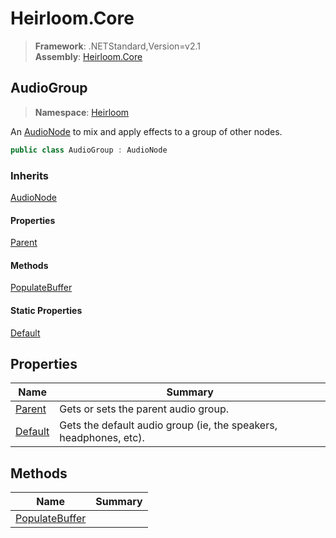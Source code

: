 # Heirloom.Core

> **Framework**: .NETStandard,Version=v2.1  
> **Assembly**: [Heirloom.Core][0]  

## AudioGroup

> **Namespace**: [Heirloom][0]  

An [AudioNode][1] to mix and apply effects to a group of other nodes.

```cs
public class AudioGroup : AudioNode
```

### Inherits

[AudioNode][1]

#### Properties

[Parent][2]

#### Methods

[PopulateBuffer][3]

#### Static Properties

[Default][4]

## Properties

| Name         | Summary                                                           |
|--------------|-------------------------------------------------------------------|
| [Parent][2]  | Gets or sets the parent audio group.                              |
| [Default][4] | Gets the default audio group (ie, the speakers, headphones, etc). |

## Methods

| Name                | Summary |
|---------------------|---------|
| [PopulateBuffer][3] |         |

[0]: ../../Heirloom.Core.md
[1]: AudioNode.md
[2]: AudioGroup/Parent.md
[3]: AudioGroup/PopulateBuffer.md
[4]: AudioGroup/Default.md
